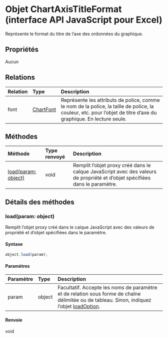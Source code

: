 # Objet ChartAxisTitleFormat (interface API JavaScript pour Excel)

Représente le format du titre de l’axe des ordonnées du graphique.

## Propriétés

Aucun

## Relations
| Relation | Type   |Description|
|:---------------|:--------|:----------|
|font|[ChartFont](chartfont.md)|Représente les attributs de police, comme le nom de la police, la taille de police, la couleur, etc. pour l’objet de titre d’axe du graphique. En lecture seule.|

## Méthodes

| Méthode           | Type renvoyé    |Description|
|:---------------|:--------|:----------|
|[load(param: object)](#loadparam-object)|void|Remplit l’objet proxy créé dans le calque JavaScript avec des valeurs de propriété et d’objet spécifiées dans le paramètre.|

## Détails des méthodes


### load(param: object)
Remplit l’objet proxy créé dans le calque JavaScript avec des valeurs de propriété et d’objet spécifiées dans le paramètre.

#### Syntaxe
```js
object.load(param);
```

#### Paramètres
| Paramètre    | Type   |Description|
|:---------------|:--------|:----------|
|param|object|Facultatif. Accepte les noms de paramètre et de relation sous forme de chaîne délimitée ou de tableau. Sinon, indiquez l’objet [loadOption](loadoption.md).|

#### Renvoie
void
